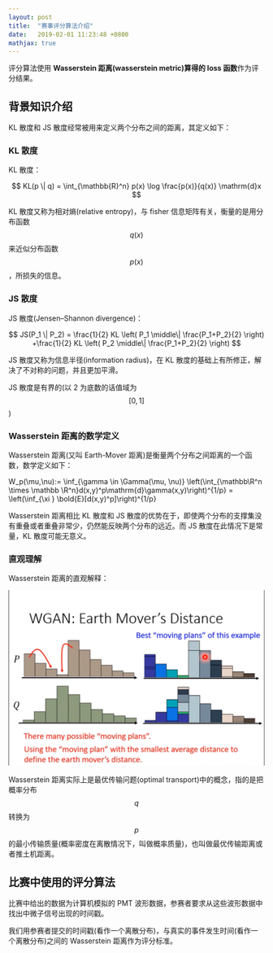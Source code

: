```yaml
---
layout: post
title:  "赛事评分算法介绍"
date:   2019-02-01 11:23:48 +0800
mathjax: true
---
```


评分算法使用 **Wasserstein 距离(wasserstein metric)算得的 loss 函数**作为评分结果。

## 背景知识介绍

KL 散度和 JS 散度经常被用来定义两个分布之间的距离，其定义如下：

### KL 散度

KL 散度：

$$
KL(p \| q) = \int_{\mathbb{R}^n} p(x) \log \frac{p(x)}{q(x)} \mathrm{d}x
$$

KL 散度又称为相对熵(relative entropy)，与 fisher 信息矩阵有关，衡量的是用分布函数 $$q(x)$$ 来近似分布函数 $$p(x)$$，所损失的信息。

### JS 散度

JS 散度(Jensen–Shannon divergence)：

$$
JS(P_1 \| P_2) = \frac{1}{2} KL \left( P_1 \middle\| \frac{P_1+P_2}{2} \right) +\frac{1}{2} KL \left( P_2 \middle\| \frac{P_1+P_2}{2} \right)
$$

JS 散度又称为信息半径(information radius)，在 KL 散度的基础上有所修正，解决了不对称的问题，并且更加平滑。

JS 散度是有界的(以 2 为底数的话值域为 $$[0,1]$$ )

### Wasserstein 距离的数学定义 

Wasserstein 距离(又叫 Earth-Mover 距离)是衡量两个分布之间距离的一个函数，数学定义如下：

W_p(\mu,\nu):= \inf_{\gamma \in \Gamma(\mu, \nu)} \left(\int_{\mathbb\R^n \times \mathbb \R^n}d(x,y)^p\mathrm{d}\gamma(x,y)\right)^{1/p} = \left(\inf_{\xi }  \bold{E}[d(x,y)^p]\right)^{1/p}

Wasserstein 距离相比 KL 散度和 JS 散度的优势在于，即使两个分布的支撑集没有重叠或者重叠非常少，仍然能反映两个分布的远近。而 JS 散度在此情况下是常量，KL 散度可能无意义。

### 直观理解

Wasserstein 距离的直观解释：

![wdistance](wdistance.png)

Wasserstein 距离实际上是最优传输问题(optimal transport)中的概念，指的是把概率分布 $$q$$ 转换为 $$p$$ 的最小传输质量(概率密度在离散情况下，叫做概率质量)，也叫做最优传输距离或者推土机距离。

## 比赛中使用的评分算法

比赛中给出的数据为计算机模拟的 PMT 波形数据，参赛者要求从这些波形数据中找出中微子信号出现的时间戳。

我们用参赛者提交的时间戳(看作一个离散分布)，与真实的事件发生时间(看作一个离散分布)之间的 Wasserstein 距离作为评分标准。
